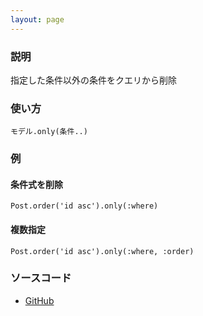 ```yaml
---
layout: page
---
```


### 説明

指定した条件以外の条件をクエリから削除

### 使い方

    モデル.only(条件..)

### 例

#### 条件式を削除

    Post.order('id asc').only(:where)

#### 複数指定

    Post.order('id asc').only(:where, :order)

### ソースコード

- [GitHub](https://github.com/rails/rails/blob/984c3ef2775781d47efa9f541ce570daa2434a80/activerecord/lib/active_record/relation/spawn_methods.rb#L66)
